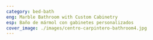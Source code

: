 ```yaml
---
category: bed-bath
eng: Marble Bathroom with Custom Cabinetry
esp: Baño de mármol con gabinetes personalizados
cover_image: ./images/centro-carpintero-bathroom4.jpg
---
```

 
